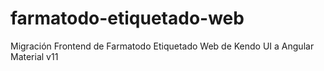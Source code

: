# farmatodo-etiquetado-web
Migración Frontend de Farmatodo Etiquetado Web de Kendo UI a Angular Material v11 
